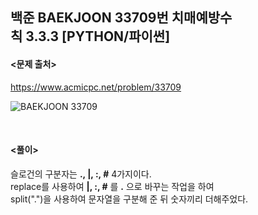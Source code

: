 ## 백준 BAEKJOON 33709번 치매예방수칙 3.3.3 [PYTHON/파이썬]

#### <문제 출처><br>
https://www.acmicpc.net/problem/33709

![BAEKJOON 33709](https://img1.daumcdn.net/thumb/R1280x0/?scode=mtistory2&fname=https%3A%2F%2Fblog.kakaocdn.net%2Fdn%2Fb2hRod%2FbtsNDIKjddj%2F2s4VjHycnJGZXALzbZJQPk%2Fimg.png)

<br>

#### <풀이><br>

슬로건의 구분자는 **., |, :, #** 4가지이다.  
replace를 사용하여 **|, :, #** 를 **.** 으로 바꾸는 작업을 하여  
split(".")을 사용하여 문자열을 구분해 준 뒤 숫자끼리 더해주었다.  